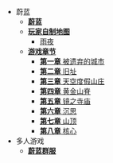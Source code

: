 - 蔚蓝
    - [**蔚蓝**](zh-cn/Celeste/README.md)
    - [**玩家自制地图**](zh-cn/Celeste/Maps/)
       - [雨夜](zh-cn/Celeste/Maps/ARainyNight.md)
    - [**游戏章节**](zh-cn/Celeste/Chapter/)
        - [**第一章** 被遗弃的城市](zh-cn/Celeste/Chapter/Chapter1.md)
        - [**第二章** 旧址](zh-cn/Celeste/Chapter/Chapter2.md)
        - [**第三章** 天空度假山庄](zh-cn/Celeste/Chapter/Chapter3.md)
        - [**第四章** 黄金山脊](zh-cn/Celeste/Chapter/Chapter4.md)
        - [**第五章** 镜之寺庙](zh-cn/Celeste/Chapter/Chapter5.md)
        - [**第六章** 沉思](zh-cn/Celeste/Chapter/Chapter6.md)
        - [**第七章** 山顶](zh-cn/Celeste/Chapter/Chapter7.md)
        - [**第八章** 核心](zh-cn/Celeste/Chapter/Chapter8.md)
- 多人游戏
    - [**蔚蓝群服**](zh-cn/CelesteServer/README.md)
